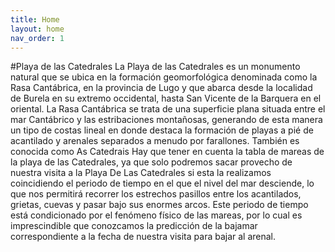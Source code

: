 ```yaml
---
title: Home
layout: home
nav_order: 1
---
```


#Playa de las Catedrales
La Playa de las Catedrales es un monumento natural que se ubica en la formación geomorfológica denominada como la Rasa Cantábrica, en la provincia de Lugo y que abarca desde la localidad de Burela en su extremo occidental, hasta San Vicente de la Barquera en el oriental. La Rasa Cantábrica se trata de una superficie plana situada entre el mar Cantábrico y las estribaciones montañosas, generando de esta manera un tipo de costas lineal en donde destaca la formación de playas a pié de acantilado y arenales separados a menudo por farallones. También es conocida como As Catedrais
Hay que tener en cuenta la tabla de mareas de la playa de las Catedrales, ya que solo podremos sacar provecho de nuestra visita a la Playa De Las Catedrales si esta la realizamos coincidiendo el periodo de tiempo en el que el nivel del mar desciende, lo que nos permitirá recorrer los estrechos pasillos entre los acantilados, grietas, cuevas y pasar bajo sus enormes arcos. Este periodo de tiempo está condicionado por el fenómeno físico de las mareas, por lo cual es imprescindible que conozcamos la predicción de la bajamar correspondiente a la fecha de nuestra visita para bajar al arenal.
